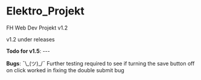 # Elektro_Projekt
FH Web Dev Projekt v1.2

v1.2 under releases


<strong>Todo for v1.5</strong>:  ---


<strong>Bugs</strong>:  ¯\\\_(ツ)\_/¯ Further testing required to see if turning the save button off on click worked in fixing the double submit bug
